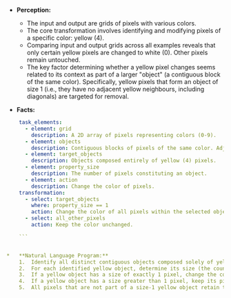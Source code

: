 *   **Perception:**
    *   The input and output are grids of pixels with various colors.
    *   The core transformation involves identifying and modifying pixels of a specific color: yellow (4).
    *   Comparing input and output grids across all examples reveals that only certain yellow pixels are changed to white (0). Other pixels remain untouched.
    *   The key factor determining whether a yellow pixel changes seems related to its context as part of a larger "object" (a contiguous block of the same color). Specifically, yellow pixels that form an object of size 1 (i.e., they have no adjacent yellow neighbours, including diagonals) are targeted for removal.

*   **Facts:**
    
```yaml
    task_elements:
      - element: grid
        description: A 2D array of pixels representing colors (0-9).
      - element: objects
        description: Contiguous blocks of pixels of the same color. Adjacency includes diagonals.
      - element: target_objects
        description: Objects composed entirely of yellow (4) pixels.
      - element: property_size
        description: The number of pixels constituting an object.
      - element: action
        description: Change the color of pixels.
    transformation:
      - select: target_objects
        where: property_size == 1
        action: Change the color of all pixels within the selected object(s) to white (0).
      - select: all_other_pixels
        action: Keep the color unchanged.

    ```


*   **Natural Language Program:**
    1.  Identify all distinct contiguous objects composed solely of yellow (4) pixels in the input grid. Consider pixels connected horizontally, vertically, or diagonally as part of the same object.
    2.  For each identified yellow object, determine its size (the count of pixels it contains).
    3.  If a yellow object has a size of exactly 1 pixel, change the color of that pixel in the output grid to white (0).
    4.  If a yellow object has a size greater than 1 pixel, keep its pixels unchanged in the output grid.
    5.  All pixels that are not part of a size-1 yellow object retain their original color in the output grid.